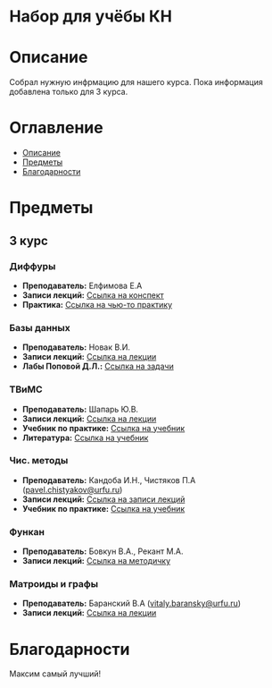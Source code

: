 # Набор для учёбы КН
# Описание
Собрал нужную инфрмацию для нашего курса. 
Пока информация добавлена только для 3 курса.

# Оглавление
- [Описание](#описание)
- [Предметы](#предметы)
- [Благодарности](#благодарности)

# Предметы
## 3 курс

### Диффуры
- **Преподаватель:** Елфимова Е.А
- **Записи лекций:** [Ссылка на конспект](data/3rd/Диффуры/Лекции)
- **Практика:** [Ссылка на чью-то практику](data/3rd/Диффуры/Практика)

### Базы данных
- **Преподаватель:** Новак В.И.
- **Записи лекций:** [Ссылка на лекции](data/3rd/БД/Лекции)
- **Лабы Поповой Д.Л.:** [Ссылка на задачи](data/3rd/БД/Лабораторные)

### ТВиМС
- **Преподаватель:** Шапарь Ю.В.
- **Записи лекций:** [Ссылка на лекции](data/3rd/ТВиМС/Лекции)
- **Учебник по практике:** [Ссылка на учебник](data/3rd/ТВиМС/task_book.pdf)
- **Литература:** [Ссылка на учебник](data/3rd/ТВиМС/tv-sibguti.pdf)

### Чис. методы
- **Преподаватель:** Кандоба И.Н., Чистяков П.А (pavel.chistyakov@urfu.ru)
- **Записи лекций:** [Ссылка на записи лекций](data/3rd/Чисмет/Presentation.pdf)
- **Учебник по практике:** [Ссылка на учебник](data/3rd/Чисмет/Практикум.pdf)

### Функан
- **Преподаватель:** Бовкун В.А., Рекант М.А.
- **Записи лекций:** [Ссылка на методичку](data/3rd/Функан.pdf)

### Матроиды и графы
- **Преподаватель:** Баранский В.А (vitaly.baransky@urfu.ru)
- **Записи лекций:** [Ссылка на лекции](data/3rd/МиГ)

# Благодарности
Максим самый лучший!